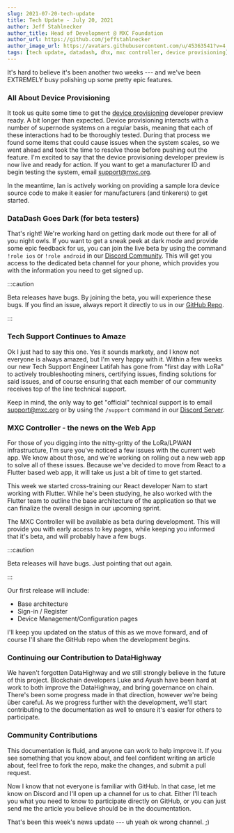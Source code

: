 ```yaml
---
slug: 2021-07-20-tech-update
title: Tech Update - July 20, 2021
author: Jeff Stahlnecker
author_title: Head of Development @ MXC Foundation
author_url: https://github.com/jeffstahlnecker
author_image_url: https://avatars.githubusercontent.com/u/45363541?v=4
tags: [tech update, datadash, dhx, mxc controller, device provisioning]
---
```


It's hard to believe it's been another two weeks --- and we've been EXTREMELY busy polishing up some pretty epic features. 

### All About Device Provisioning
It took us quite some time to get the [device provisioning](/docs/tutorials/devices/provisioning) developer preview ready. A bit longer than expected. Device provisioning interacts with a number of supernode systems on a regular basis, meaning that each of these interactions had to be thoroughly tested. During that process we found some items that could cause issues when the system scales, so we went ahead and took the time to resolve those before pushing out the feature. I'm excited to say that the device provisioning developer preview is now live and ready for action. If you want to get a manufacturer ID and begin testing the system, email support@mxc.org.

In the meantime, Ian is actively working on providing a sample lora device source code to make it easier for manufacturers (and tinkerers) to get started.

### DataDash Goes Dark (for beta testers)
That's right! We're working hard on getting dark mode out there for all of you night owls. If you want to get a sneak peek at dark mode and provide some epic feedback for us, you can join the live beta by using the command `!role ios` or `!role android` in our [Discord Community](https://mxc.news/discord). This will get you access to the dedicated beta channel for your phone, which provides you with the information you need to get signed up. 

:::caution

Beta releases have bugs. By joining the beta, you will experience these bugs. If you find an issue, always report it directly to us in our [GitHub Repo](https://github.com/mxc-foundation/supernode-app/issues/new?assignees=&labels=bug%2Ctriage&template=bug_report.yml&title=%5BBug%5D%3A+).

:::

### Tech Support Continues to Amaze
Ok I just had to say this one. Yes it sounds markety, and I know not everyone is always amazed, but I'm very happy with it. Within a few weeks our new Tech Support Engineer Latifah has gone from "first day with LoRa" to actively troubleshooting miners, certifying issues, finding solutions for said issues, and of course ensuring that each member of our community receives top of the line technical support. 

Keep in mind, the only way to get "official" technical support is to email support@mxc.org or by using the `/support` command in our [Discord Server](https://mxc.news/discord).

### MXC Controller - the news on the Web App
For those of you digging into the nitty-gritty of the LoRa/LPWAN infrastructure, I'm sure you've noticed a few issues with the current web app. We know about those, and we're working on rolling out a new web app to solve all of these issues. Because we've decided to move from React to a Flutter based web app, it will take us just a bit of time to get started. 

This week we started cross-training our React developer Nam to start working with Flutter. While he's been studying, he also worked with the Flutter team to outline the base architecture of the application so that we can finalize the overall design in our upcoming sprint. 

The MXC Controller will be available as beta during development. This will provide you with early access to key pages, while keeping you informed that it's beta, and will probably have a few bugs.

:::caution

Beta releases will have bugs. Just pointing that out again.

:::

Our first release will include:
* Base architecture
* Sign-in / Register
* Device Management/Configuration pages

I'll keep you updated on the status of this as we move forward, and of course I'll share the GitHub repo when the development begins.


### Continuing our Contribution to DataHighway
We haven't forgotten DataHighway and we still strongly believe in the future of this project. Blockchain developers Luke and Ayush have been hard at work to both improve the DataHighway, and bring governance on chain. There's been some progress made in that direction, however we're being über careful. As we progress further with the development, we'll start contributing to the documentation as well to ensure it's easier for others to participate.

### Community Contributions
This documentation is fluid, and anyone can work to help improve it. If you see something that you know about, and feel confident writing an article about, feel free to fork the repo, make the changes, and submit a pull request.

Now I know that not everyone is familiar with GitHub. In that case, let me know on Discord and I'll open up a channel for us to chat. Either I'll teach you what you need to know to participate directly on GitHub, or you can just send me the article you believe should be in the documentation. 

That's been this week's news update --- uh yeah ok wrong channel. ;)